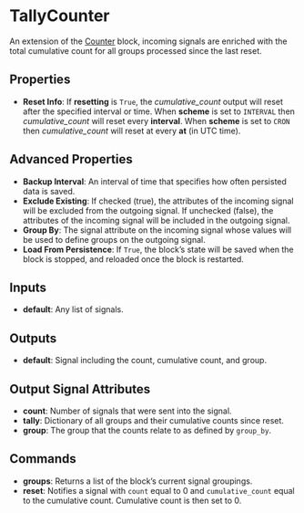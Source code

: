 TallyCounter
=======
An extension of the [Counter](docs/counter.md) block, incoming signals are enriched with the total cumulative count for all groups processed since the last reset.

Properties
----------
- **Reset Info**: If **resetting** is `True`, the *cumulative_count* output will reset after the specified interval or time. When **scheme** is set to `INTERVAL` then *cumulative_count* will reset every **interval**. When **scheme** is set to `CRON` then *cumulative_count* will reset at every **at** (in UTC time).

Advanced Properties
-------------------
- **Backup Interval**: An interval of time that specifies how often persisted data is saved.
- **Exclude Existing**: If checked (true), the attributes of the incoming signal will be excluded from the outgoing signal. If unchecked (false), the attributes of the incoming signal will be included in the outgoing signal.
- **Group By**: The signal attribute on the incoming signal whose values will be used to define groups on the outgoing signal.
- **Load From Persistence**: If `True`, the block’s state will be saved when the block is stopped, and reloaded once the block is restarted.

Inputs
------
- **default**: Any list of signals.

Outputs
-------
- **default**: Signal including the count, cumulative count, and group.

Output Signal Attributes
------------------------
-   **count**: Number of signals that were sent into the signal.
-   **tally**: Dictionary of all groups and their cumulative counts since reset.
-   **group**: The group that the counts relate to as defined by `group_by`.

Commands
--------
- **groups**: Returns a list of the block’s current signal groupings.
- **reset**: Notifies a signal with `count` equal to 0 and `cumulative_count` equal to the cumulative count. Cumulative count is then set to 0.

